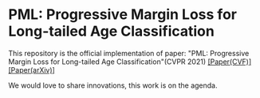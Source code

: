 # PML: Progressive Margin Loss for Long-tailed Age Classification
This repository is the official implementation of paper: "PML: Progressive Margin Loss for Long-tailed Age Classification"(CVPR 2021)
[[Paper(CVF)]](https://openaccess.thecvf.com/content/CVPR2021/papers/Deng_PML_Progressive_Margin_Loss_for_Long-Tailed_Age_Classification_CVPR_2021_paper.pdf)
[[Paper(arXiv)]](https://arxiv.org/abs/2103.02140)

We would love to share innovations, this work is on the agenda.
